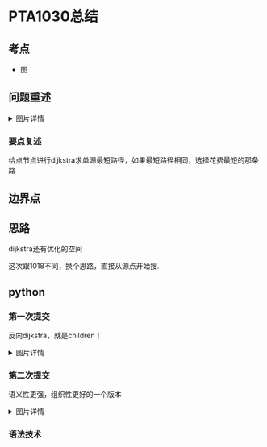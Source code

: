 # PTA1030总结
## 考点
+ 图


## 问题重述
<details><summary>图片详情</summary><img src="https://raw.githubusercontent.com/ednow/cloudimg/main/githubio/20210819132121.png" alt="找不到图片(Image not found)" onerror="this.onerror=null;this.src='https://gitee.com/ednow/cloudimg/raw/main/githubio/20210819132121.png';" /></details>

### 要点复述
给点节点进行dijkstra求单源最短路径，如果最短路径相同，选择花费最短的那条路


## 边界点

## 思路
dijkstra还有优化的空间

这次跟1018不同，换个思路，直接从源点开始搜.



## python
### 第一次提交
反向dijkstra，就是children！

<details><summary>图片详情</summary><img src="https://raw.githubusercontent.com/ednow/cloudimg/main/githubio/20210820160056.png" alt="找不到图片(Image not found)" onerror="this.onerror=null;this.src='https://gitee.com/ednow/cloudimg/raw/main/githubio/20210820160056.png';" /></details>

### 第二次提交
语义性更强，组织性更好的一个版本

<details><summary>图片详情</summary><img src="https://raw.githubusercontent.com/ednow/cloudimg/main/githubio/20210820161114.png" alt="找不到图片(Image not found)" onerror="this.onerror=null;this.src='https://gitee.com/ednow/cloudimg/raw/main/githubio/20210820161114.png';" /></details>

### 语法技术